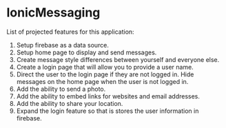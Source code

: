 # IonicMessaging
List of projected features for this application:  
1. Setup firebase as a data source.  
2. Setup home page to display and send messages.  
3. Create message style differences between yourself and everyone else.  
4. Create a login page that will allow you to provide a user name.  
5. Direct the user to the login page if they are not logged in.  Hide messages on the home page when the user is not logged in.  
6. Add the ability to send a photo.  
7. Add the ability to embed links for websites and email addresses.  
8. Add the ability to share your location.  
9. Expand the login feature so that is stores the user information in firebase.
